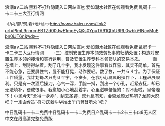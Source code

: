 浪潮a∨二站
黑料不打烊隐藏入口网站直达
爱如潮水社区在线观看免费
乱码卡一卡二卡三大豆行情网


《/内/部/观/看/地/址👉http://www.baidu.com/link?url=PImL9pnrcnEBTZd0DJwE1moEyQXs0YpuTA91QfbU6RL0wbkiFlNcvMuEbn0iJT6n&wd》--

浪潮a∨二站
黑料不打烊隐藏入口网站直达
爱如潮水社区在线观看免费
乱码卡一卡二卡三大豆行情网
　　（三）控制安置生养本领效劳处事的归纳处置；构造对安置生养本领的接洽和实行运用，普及安置生养专科本领部队的交易本质。
　　画在墙上，刮诗得站着。刮了几个字，我才发现这件事看似容易，其实不简单。首先不能心急，还要屏住气，腿不能打晃，动作要轻。数了数，一共６４字。为了保证工作质量，我计划每次只刮８个字，不贪多。在我小心翼翼的操作下，工程进展顺利。只是有一次酒后操刀，心气一浮，手腕一抖，刮出一个小孔，赶紧去抚，却已无法填补，便成恨事。我愈加小心地刮着字，心里滋味怪怪的：对不起啦，皇帝陛下！小民今天“舍得一身剐”，刮去圣迹，您九泉有知，会否龙颜发热吧？龙颜大怒吧？一定会传旨“将刁民姜仲华推出午门斩首示众”吧？





中日乱码卡一卡二免费中日乱码卡一卡二免费日产乱码卡一卡2卡三卡四8无人区中文在线高清完整免费版
